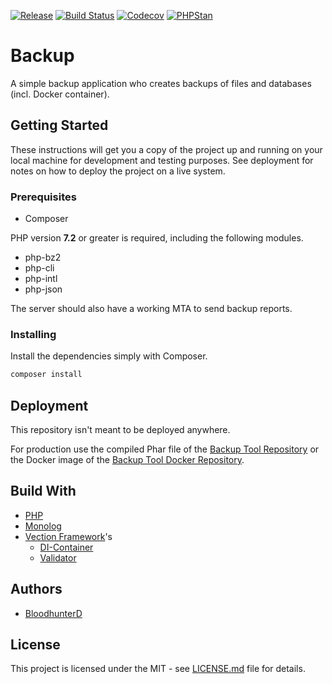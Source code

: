 [![Release](https://img.shields.io/github/v/release/bloodhunterd/backup?include_prereleases&style=for-the-badge)](https://github.com/bloodhunterd/backup/releases)
[![Build Status](https://img.shields.io/travis/bloodhunterd/backup?style=for-the-badge)](https://travis-ci.com/bloodhunterd/backup)
[![Codecov](https://img.shields.io/codecov/c/gh/bloodhunterd/backup?style=for-the-badge)](https://codecov.io/gh/bloodhunterd/backup)
[![PHPStan](https://img.shields.io/badge/PHPStan-Level%207-blueviolet?style=for-the-badge)](https://github.com/phpstan/phpstan)

# Backup

A simple backup application who creates backups of files and databases (incl. Docker container).

## Getting Started

These instructions will get you a copy of the project up and running on your local machine for development and testing purposes.
See deployment for notes on how to deploy the project on a live system.

### Prerequisites

* Composer

PHP version **7.2** or greater is required, including the following modules. 

* php-bz2
* php-cli
* php-intl
* php-json

The server should also have a working MTA to send backup reports.

### Installing

Install the dependencies simply with Composer.

```bash
composer install
```

## Deployment

This repository isn't meant to be deployed anywhere.

For production use the compiled Phar file of the [Backup Tool Repository](https://github.com/bloodhunterd/backup-tool) or
the Docker image of the [Backup Tool Docker Repository](https://github.com/bloodhunterd/backup-tool-docker).

## Build With

* [PHP](https://www.php.net/)
* [Monolog](https://github.com/Seldaek/monolog)
* [Vection Framework](https://github.com/Vection-Framework/Vection)'s
  * [DI-Container](https://github.com/Vection-Framework/DI-Container)
  * [Validator](https://github.com/Vection-Framework/Validator)

## Authors

* [BloodhunterD](https://github.com/bloodhunterd)

## License

This project is licensed under the MIT - see [LICENSE.md](https://github.com/bloodhunterd/backup-agent/blob/master/LICENSE) file for details.
